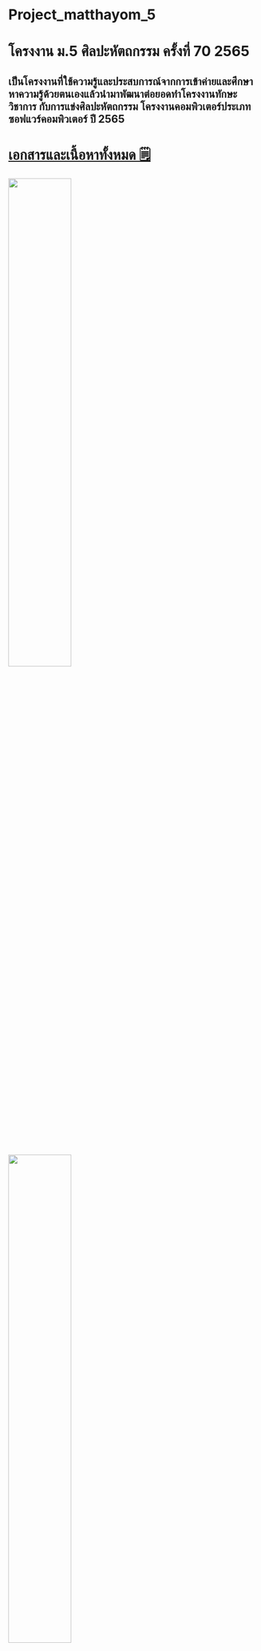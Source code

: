 # Project_matthayom_5
<h1>โครงงาน ม.5 ศิลปะหัตถกรรม ครั้งที่ 70 2565</h1>
<h2>เป็นโครงงานที่ใช้ความรู้และประสบการณ์จากการเข้าค่ายและศึกษาหาความรู้ด้วยตนเองแล้วนำมาพัฒนาต่อยอดทำโครงงานทักษะวิชาการ กับการแข่งศิลปะหัตถกรรม โครงงานคอมพิวเตอร์ประเภทซอฟแวร์คอมพิวเตอร์ ปี 2565</h2> 
<h1><a href="โครงงาน-Smart-hydroponic.pdf">เอกสารและเนื้อหาทั้งหมด &#128466;</a></h1>
 
 <img src="/img/1.jpg" style="width:50%; height:50%;">
 <img src="/img/11.jpg" style="width:50%; height:50%;">
  
 <h1>อุปกรณ์</h1>
<h2>เครื่องมือและอุปกรณ์ที่ใช้ในการดำเนินงาน(software)</h2>
<h3>Blynk</h3>
 <p>ใช้ทำระบบควบคุมIOT</p>
<img src="https://store.kidbright.info/upload/cover-image/1595158904-oAsZux.png" style="width="50px" height="50px" ">
<h4>ตัวอย่าง</h4>
<p>
<img src="/img/13.jpg" style="width:250px; height="300px"">
<img src="/img/12.jpg" style="width:250px; height="300px"">
</p>

<h3>Thunkable </h3>
<img src="https://www.nocodeitalia.it/wp-content/uploads/2020/12/thunkable-1-1024x191.png" style="width="50px" height="50px"">
<p>ใช้ในการทำแอปพลิเคชั่นเฉพาะ</p>
<h4>ตัวอย่าง</h4>
<img src="/img/2.jpg" style="width:250px; height="300px"">

<h3>Arduino IDE</h3>
<img src="https://s3.amazonaws.com/eventick-redactor/065c62c2-f169-4c54-a2d8-fee009e9ee1b/arduinoicon2.preview.png" style="width="50px" height="50px"">
<p>ใช้ในการพัฒนาโค้ดให้สามารถทำการควบคุมบอร์ดไมโครคอนโทรลดลอร์ได้</p>

<h2>ด้านฮาร์ดแวร์ (Hardware)
</h2>

<h3>ESP32</h3>
<img src="https://th.bing.com/th/id/R.b02136248e37bd6f90bc862c685d1f3c?rik=N%2fwa6K%2bWtqqcKw&pid=ImgRaw&r=0" style="width="50px" height="50px"">
<ul><h3>ESP32 เป็นชื่อของไอซีไมโครคอนโทรลเลอร์ที่รองรับการเชื่อมต่อ WiFi และ Bluetooth 4.2 BLE ในตัว ผลิตโดยบริษัท Espressif จากประเทศจีน โดยราคา ณ ที่เขียนบทความอยู่นี้ มีราคาไม่เกิน 500 บาท   (บอร์ดพัฒนาสำเร็จรูป) โดยตัวไอซี ESP32 มีสเปคโดยละเอียด ดังนี้</h3>
  <li>ซีพียูใช้สถาปัตยกรรม Tensilica LX6 แบบ 2 แกนสมอง สัญญาณนาฬิกา 240MHz</li>
  <li>มีแรมในตัว 512KB</li>
  <li>รองรับการเชื่อมต่อรอมภายนอกสูงสุด 16MB</li>
  <li>มาพร้อมกับ WiFi มาตรฐาน 802.11 b/g/n รองรับการใช้งานทั้งในโหมด Station softAP และ Wi-Fi direct</li>
  <li>มีบลูทูธในตัว รองรับการใช้งานในโหมด 2.0 และโหมด 4.0 BLE</li>
  <li>ใช้แรงดันไฟฟ้าในการทำงาน 2.6V ถึง 3V</li>
  <li>ทำงานได้ที่อุณหภูมิ -40◦C ถึง 125◦C</li>
  <li>นอกจากนี้ ESP32 ยังรองรับฟังก์ชั่นเกี่ยวกับความปลอดภัยต่าง ๆ ดังนี้</li>
</ul>

<ul><h3>นอกจากนี้ ESP32 ยังมีเซ็นเซอร์ต่าง ๆ มาในตัวด้วย ดังนี้</h3>
  <li>วงจรกรองสัญญาณรบกวนในวงจรขยายสัญญาณ</li>
  <li>เซ็นเซอร์แม่เหล็ก</li>
  <li>เซ็นเซอร์สัมผัส (Capacitive touch) รองรับ 10 ช่อง</li>
  <li>รองรับการเชื่อมต่อคลิสตอล 32.768kHz สำหรับใช้กับส่วนวงจรนับเวลาโดยเฉพาะ</li>
  <li>ขาใช้งานต่าง ๆ ของ ESP32 รองรับการเชื่อมต่อบัสต่าง ๆ ดังนี้</li>
</ul>

<ul><h3>มี GPIO จำนวน 32 ช่อง</h3>
  <li>รองรับ UART จำนวน 3 ช่อง</li>
  <li>รองรับ SPI จำนวน 3 ช่อง</li>
  <li>รองรับ I2C จำนวน 2 ช่อง</li>
  <li>รองรับ ADC จำนวน 12 ช่อง</li>
  <li>รองรับ DAC จำนวน 2 ช่อง</li>
  <li>รองรับ I2S จำนวน 2 ช่อง</li>
  <li>รองรับ PWM / Timer ทุกช่อง</li>
  <li>รองรับการเชื่อมต่อกับ SD-Card</li>
</ul>

<ul><h3>นอกจากนี้ ESP32 ยังรองรับฟังก์ชั่นเกี่ยวกับความปลอดภัยต่าง ๆ ดังนี้</h3>
  <li>รองรับการเข้ารหัส WiFi แบบ WEP และ WPA/WPA2 PSK/Enterprise</li>
  <li>มีวงจรเข้ารหัส AES / SHA2 / Elliptical Curve Cryptography / RSA-4096 ในตัว</li>
</ul>

 <ul><h3>ในด้านประสิทธิ์ภาพการใช้งาน ตัว ESP32 สามารถทำงานได้ดี โดย</h3>
  <li>รับ – ส่ง ข้อมูลได้ความเร็วสูงสุดที่ 150Mbps เมื่อเชื่อมต่อแบบ 11n HT40 ได้ความเร็วสูงสุด 72Mbps เมื่อเชื่อมต่อแบบ 11n HT20 ได้ความเร็วสูงสุดที่ 54Mbps เมื่อเชื่อมต่อแบบ 11g และได้ความเร็วสูงสุดที่ 11Mbps เมื่อเชื่อมต่อแบบ 11b</li>
  <li>เมื่อใช้การเชื่อมต่อผ่านโปรโตคอล UDP จะสามารถรับ – ส่งข้อมูลได้ที่ความเร็ว 135Mbps</li>
  <li>ในโหมด Sleep ใช้กระแสไฟฟ้าเพียง 2.5uA</li>
</ul>

<h3>DHT22 เซ็นเซอร์วัดอุณหภูมิและความชื้น
</h3>
<img src="https://www.mechatronicstore.cl/wp-content/uploads/2017/05/humidity-temperature-sensor-dht22.jpg" style="width="50px" height="50px"">
<ul><h3>DHT22 โมดูลเซนเซอร์วัดความชื้นและอุณหภูมิในตัวเดียว มีความแม่นยำสูง มีตัวต้านทาน Pull up มาแล้วสามารถต่อขาทดลองได้เลยไม่ต้องต่อเพิ่มถ้าต้องการความถูกต้องแม่นยำในการวัดอุณหภูมิและความชื้น แนะนำตัวนี้เลย DHT22 High Accuracy Digital Temperature and Humidity Sensor  DHT22 ใช้สำหรับวัดอุณหภูมิและความชื้น ออกแบบมาให้วัดได้แม่นยำกว่ารุ่น DHT11  ใช้ง่ายสามารถนำ DHT22 ไปเปลี่ยนแทน DHT11 ได้เลยเพราะโค้ด Arduino DHT22 เขียนเหมือนกัน</h3>
  <li>Accuracy humidity         +-2%RH(Max +-5%RH); temperature +-0.2Celsius</li>
  <li>Resolution or sensitivity humidity 0.1%RH; temperature 0.1Celsius</li>
  <li>Repeatability humidity +-1%RH; temperature +-0.2Celsius</li>
  <li>Humidity hysteresis         +-0.3%RH</li>
  <li>Long-term Stability         +-0.5%RH/year</li>
  <li>Sensing period Average:        2s</li>
  <li>Interchangeability         fully interchangeable</li>
</ul>

<h3>E-201-C PH Sensor เซ็นเซอร์วัดค่า PH</h3>
<img src="https://s3.amazonaws.com/eventick-redactor/065c62c2-f169-4c54-a2d8-fee009e9ee1b/arduinoicon2.preview.png" style="width="50px" height="50px"">
<ul><h3>ใช้วัดค่า PH ของน้ำมาพร้อมกับ Probe วัด (มีผง KCL สำหรับผสมน้ำสำหรับรักษาหัวโพรบในขวดขาว ควรถอดใช้อย่างระมัดระวัง) วัดความเป็นกรด-เบส ของสารละลายวัดได้ในช่วง 0-14 Ph โดยให้ค่าออมมาเป็น Analog 0-1024 mA สามารถเชื่อมต่อกับ Arduino ได้<h3>
  <li> Module Power : 5.00V</li>
  <li>Module Size : 43 x 32mm</li>
  <li>Measuring Range :0 – 14PH</li>
  <li>Measuring Temperature: 5 – 60 ℃</li>
  <li>Accuracy : ± 0.1pH (25 ℃)</li>
  <li>Response Time : ≤ 1min</li>
  <li>pH Sensor with BNC Connector</li>
  <li>pH2.0 Interface ( 3 foot patch )</li>
  <li>Gain Adjustment Potentiometer</li>
  <li>Power Indicator LED</li>
 </ul>
  
<h3>EC sensor เซ็นเซอร์วัดค่าการนeไฟฟ้าของน ้า</h3>
<img src="https://cdn2.botland.com.pl/66532-large_default/gravity-analogowy-czujnik-zasolenia-wody-i-gleby-dfrobot-dfr0300-h.jpg" style="width="50px" height="50px"">
<ul><h3>เซ็นเซอร์วัดค่าการนำไฟฟ้าของน้ำสารละลาย สำหรับใช้งานในระบบ smartfarm,ระบบเลี้ยงสัตว์น้ำ , ปลูกผักแบบไร้ดิน Hydroponic</h3>
  <li>Working voltage: +5.00V</li>
  <li>PCB size: 45mm × 32mm</li>
  <li>Measuring range: 1ms/cm--20ms/cm</li>
  <li>Applicable temperature: 5-40 ° C</li>
  <li>Accuracy: <±10%FS (specific accuracy depends on your calibration accuracy)</li>
  <li>XH2.54 interface (3 foot patch)</li>
  <li>BNC interface type conductivity electrode (electrode constant is 1)</li>
  <li>Conductor electrode cable length: about 60 cm</li>
  <li>Power Indicator</li>
  </ul>

<h3>การออกแบบระบบ Smart hydroponic</h3>
<img src="/img/4.png" style="width:500px;">
 
 <h3>การออกแบบระบบเปิดปิดไฟด้วย Smart hydroponic
</h3>
<img src="/img/5.png" style="width:500px;">
 
 <h3>การออกแบบระบบควบคุม pH</h3>
<img src="/img/6.png" style="width:500px;">
 
 <h3>การออกแบบระบบแสดงผลอุณหภูมิและความชื้น
</h3>
<img src="/img/9.png" style="width:500px;">
 
 <h3>การออกแบบระบบแสดงผลค่าความนำไฟฟ้าของสารละลาย (EC)</h3>
<img src="/img/7.png" style="width:500px;">

<h3>การออกแบบระบบแสดงผลอุณภูมิของน้ำ</h3>
<img src="/img/8.png" style="width:500px;">
